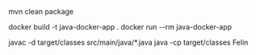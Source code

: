 mvn clean package

docker build -t java-docker-app .
docker run --rm java-docker-app

javac -d target/classes src/main/java/*.java
java -cp target/classes Felin
